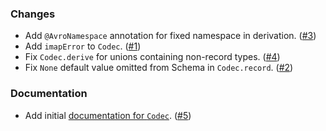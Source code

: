 ### Changes

- Add `@AvroNamespace` annotation for fixed namespace in derivation. ([#3][#3])
- Add `imapError` to `Codec`. ([#1][#1])
- Fix `Codec.derive` for unions containing non-record types. ([#4][#4])
- Fix `None` default value omitted from Schema in `Codec.record`. ([#2][#2])

### Documentation

- Add initial [documentation for `Codec`](https://ovotech.github.io/vulcan/docs/codecs). ([#5][#5])

[#1]: https://github.com/ovotech/vulcan/pull/1
[#2]: https://github.com/ovotech/vulcan/pull/2
[#3]: https://github.com/ovotech/vulcan/pull/3
[#4]: https://github.com/ovotech/vulcan/pull/4
[#5]: https://github.com/ovotech/vulcan/pull/5
